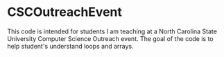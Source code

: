 # CSCOutreachEvent

This code is intended for students I am teaching at a North Carolina State University Computer Science Outreach event. 
The goal of the code is to help student's understand loops and arrays. 
